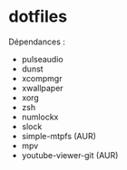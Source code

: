 # dotfiles
Dépendances :
 - pulseaudio
 - dunst
 - xcompmgr
 - xwallpaper
 - xorg
 - zsh
 - numlockx
 - slock
 - simple-mtpfs (AUR)
 - mpv
 - youtube-viewer-git (AUR)
